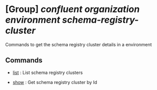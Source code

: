 # [Group] _confluent organization environment schema-registry-cluster_

Commands to get the schema registry cluster details in a environment

## Commands

- [list](/Commands/confluent/organization/environment/schema-registry-cluster/_list.md)
: List schema registry clusters

- [show](/Commands/confluent/organization/environment/schema-registry-cluster/_show.md)
: Get schema registry cluster by Id
